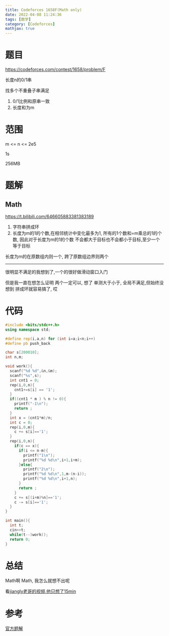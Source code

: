 ```yaml
---
title: Codeforces 1658F(Math only)
date: 2022-04-08 11:24:36
tags: [数学]
category: [Codeforces]
mathjax: true
---
```


# 题目

https://codeforces.com/contest/1658/problem/F

长度n的0/1串

找多个不重叠子串满足

1. 0/1比例和原串一致
2. 长度和为m

# 范围

m <= n <= 2e5


1s

256MB

# 题解

## Math

https://t.bilibili.com/646605883381383189

1. 字符串拼成环
2. 长度为m的1的个数,在相邻统计中变化最多为1, 所有的1个数和=m乘总的1的个数, 因此对于长度为m的1的个数 不会都大于目标也不会都小于目标,至少一个等于目标

长度为m的在原数组内则一个, 跨了原数组边界则两个

---

很明显不满足的我想到了,一个的很好做滑动窗口入门

但是我一直在想怎么证明 两个一定可以, 想了 单测大于小于, 全局不满足,但始终没想到 拼成环就容易搞了, 哎

# 代码

```cpp
#include <bits/stdc++.h>
using namespace std;

#define rep(i,a,n) for (int i=a;i<n;i++)
#define pb push_back

char s[200010];
int n,m;

void work(){
  scanf("%d %d",&n,&m);
  scanf("%s",s);
  int cnt1 = 0;
  rep(i,0,n){
    cnt1+=s[i] == '1';
  }
  if((cnt1 * m ) % n != 0){
    printf("-1\n");
    return ;
  }
  int x = (cnt1*m)/n;
  int c = 0;
  rep(i,0,m){
    c += s[i]=='1';
  }
  rep(i,0,n){
    if(c == x){
      if(i <= n-m){
        printf("1\n");
        printf("%d %d\n",i+1,i+m);
      }else{
        printf("2\n");
        printf("%d %d\n",1,m-(n-i));
        printf("%d %d\n",i+1,n);
      }
      return ;
    }
    c += s[(i+m)%n]=='1';
    c -= s[i]=='1';
  }
}

int main(){
  int t;
  cin>>t;
  while(t--)work();
  return 0;
}
```


# 总结

Math啊 Math, 我怎么就想不出呢

看[jiangly老哥的视频,他只想了15min](https://www.bilibili.com/video/BV1Ur4y1W7Rd)

# 参考

[官方题解](https://codeforces.com/blog/entry/101302)
